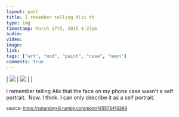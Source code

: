 ```yaml
---
layout: post
title: I remember telling Alix th
type: img
timestamp: March 17th, 2015 4:27pm
audio: 
video: 
image: 
link: 
tags: ["art", "mod", "paint", "case", "neon"]
comments: true
---
```


| <img src="https://saturdayxiii.github.io/media/185573413369_0.jpg"/> | <img src="https://saturdayxiii.github.io/media/185573413369_1.jpg"/> |  |

I remember telling Alix that the face on my phone case wasn't a self portrait.  Now. I think. I can only describe it as a self portrait.
 
  
<small>source: https://saturdayxiii.tumblr.com/post/185573413369</small>